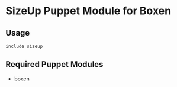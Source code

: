 # SizeUp Puppet Module for Boxen

## Usage

```puppet
include sizeup
```

## Required Puppet Modules

* boxen

